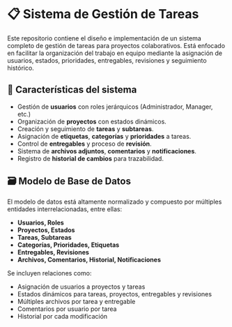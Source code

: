 # 📋 Sistema de Gestión de Tareas

Este repositorio contiene el diseño e implementación de un sistema completo de gestión de tareas para proyectos colaborativos. Está enfocado en facilitar la organización del trabajo en equipo mediante la asignación de usuarios, estados, prioridades, entregables, revisiones y seguimiento histórico.

## 🧩 Características del sistema

- Gestión de **usuarios** con roles jerárquicos (Administrador, Manager, etc.)
- Organización de **proyectos** con estados dinámicos.
- Creación y seguimiento de **tareas** y **subtareas**.
- Asignación de **etiquetas**, **categorías** y **prioridades** a tareas.
- Control de **entregables** y proceso de **revisión**.
- Sistema de **archivos adjuntos**, **comentarios** y **notificaciones**.
- Registro de **historial de cambios** para trazabilidad.

## 🗃️ Modelo de Base de Datos

El modelo de datos está altamente normalizado y compuesto por múltiples entidades interrelacionadas, entre ellas:

- **Usuarios, Roles**
- **Proyectos, Estados**
- **Tareas, Subtareas**
- **Categorías, Prioridades, Etiquetas**
- **Entregables, Revisiones**
- **Archivos, Comentarios, Historial, Notificaciones**

Se incluyen relaciones como:

- Asignación de usuarios a proyectos y tareas
- Estados dinámicos para tareas, proyectos, entregables y revisiones
- Múltiples archivos por tarea y entregable
- Comentarios por usuario por tarea
- Historial por cada modificación




